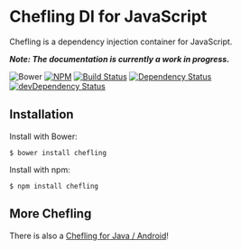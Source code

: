 # Chefling DI for JavaScript

Chefling is a dependency injection container for JavaScript.

___Note: The documentation is currently a work in progress.___

![Bower](https://img.shields.io/badge/bower-v0.3.5-blue.svg)
[![NPM](https://img.shields.io/badge/npm-v0.3.5-blue.svg)](https://www.npmjs.com/package/chefling)
[![Build Status](https://travis-ci.org/cookingfox/chefling-di-js.svg?branch=master)](https://travis-ci.org/cookingfox/chefling-di-js)
[![Dependency Status](https://david-dm.org/cookingfox/chefling-di-js.svg)](https://david-dm.org/cookingfox/chefling-di-js)
[![devDependency Status](https://david-dm.org/cookingfox/chefling-di-js/dev-status.svg)](https://david-dm.org/cookingfox/chefling-di-js#info=devDependencies)

## Installation

Install with Bower:

```
$ bower install chefling
```

Install with npm:

```
$ npm install chefling
```

## More Chefling

There is also a [Chefling for Java / Android](https://github.com/cookingfox/chefling-di-java)!
